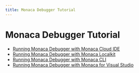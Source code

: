 ```yaml
---
title: Monaca Debugger Tutorial
---
```


# Monaca Debugger Tutorial

- [Running Monaca Debugger with Monaca Cloud IDE](/en/monaca_ide/tutorial/testing_debugging)
- [Running Monaca Debugger with Monaca Localkit](/en/monaca_localkit/tutorial/testing_debugging)
- [Running Monaca Debugger with Monaca CLI](/en/monaca_cli/tutorial/testing_debugging)
- [Running Monaca Debugger with Monaca for Visual Studio](/en/monaca_vs/tutorial/testing_debugging)

